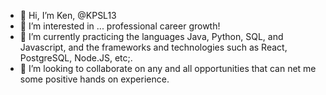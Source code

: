 - 👋 Hi, I’m Ken, @KPSL13
- 👀 I’m interested in ... professional career growth!
- 🌱 I’m currently practicing the languages Java, Python, SQL, and Javascript, and the frameworks and technologies such as React, PostgreSQL, Node.JS, etc;.
- 💞️ I’m looking to collaborate on any and all opportunities that can net me some positive hands on experience.


<!---
KPSL13/KPSL13 is a ✨ special ✨ repository because its `README.md` (this file) appears on your GitHub profile.
You can click the Preview link to take a look at your changes.
--->
